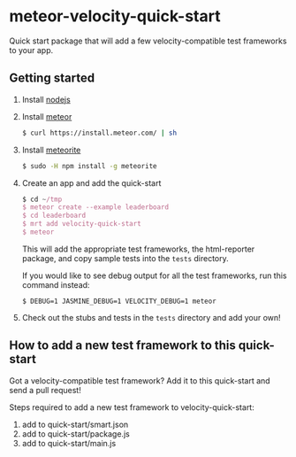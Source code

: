 meteor-velocity-quick-start
===========================

Quick start package that will add a few velocity-compatible test frameworks to your app.


## Getting started

1. Install [nodejs](http://nodejs.org/)
2. Install [meteor](https://www.meteor.com/)

    ```bash
    $ curl https://install.meteor.com/ | sh
    ```

3. Install [meteorite](https://github.com/oortcloud/meteorite/)

    ```bash
    $ sudo -H npm install -g meteorite
    ```


4. Create an app and add the quick-start

    ```js
    $ cd ~/tmp
    $ meteor create --example leaderboard
    $ cd leaderboard
    $ mrt add velocity-quick-start
    $ meteor
    ```
    
    This will add the appropriate test frameworks, the html-reporter package, and copy sample tests into the `tests` directory.

    If you would like to see debug output for all the test frameworks, run this command instead:
    ```
    $ DEBUG=1 JASMINE_DEBUG=1 VELOCITY_DEBUG=1 meteor
    ```
    
5. Check out the stubs and tests in the `tests` directory and add your own!
   



## How to add a new test framework to this quick-start

Got a velocity-compatible test framework?  Add it to this quick-start and send a pull request!

Steps required to add a new test framework to velocity-quick-start:

1. add to quick-start/smart.json
2. add to quick-start/package.js
3. add to quick-start/main.js
